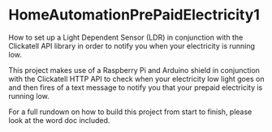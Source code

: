 # HomeAutomationPrePaidElectricity1
How to set up a Light Dependent Sensor (LDR) in conjunction with the Clickatell API library in order to notify you when your electricity is running low.

This project makes use of a Raspberry Pi and Arduino shield in conjunction with the Clickatell HTTP API to check when 
your electricity low light goes on and then fires of a text message to notify you that your prepaid electricity
is running low.

For a full rundown on how to build this project from start to finish, please look at the word doc included.
